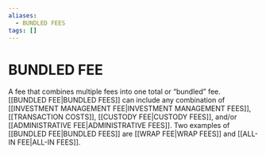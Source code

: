 ```yaml
---
aliases:
  - BUNDLED FEES
tags: []
---
```

# BUNDLED FEE
A fee that combines multiple fees into one total or “bundled” fee. [[BUNDLED FEE|BUNDLED FEES]] can include any combination of [[INVESTMENT MANAGEMENT FEE|INVESTMENT MANAGEMENT FEES]], [[TRANSACTION COSTS]], [[CUSTODY FEE|CUSTODY FEES]], and/or [[ADMINISTRATIVE FEE|ADMINISTRATIVE FEES]]. Two examples of [[BUNDLED FEE|BUNDLED FEES]] are [[WRAP FEE|WRAP FEES]] and [[ALL-IN FEE|ALL-IN FEES]].